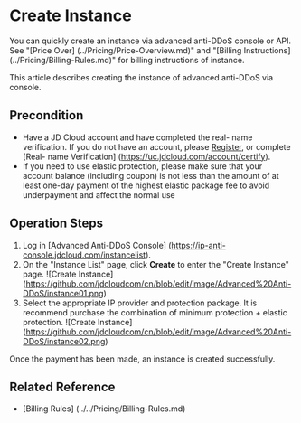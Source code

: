 # Create Instance

You can quickly create an instance via advanced anti-DDoS console or API. See "[Price Over] (../Pricing/Price-Overview.md)" and "[Billing Instructions] (../Pricing/Billing-Rules.md)" for billing instructions of instance.

This article describes creating the instance of advanced anti-DDoS via console.

## Precondition
- Have a JD Cloud account and have completed the real- name verification. If you do not have an account, please [Register](https://accounts.jdcloud.com/p/regPage?source=jdcloud&ReturnUrl=%2f%2fuc.jdcloud.com%2fpassport%2fcomplete%3freturnUrl%3dhttp%3A%2F%2Fuc.jdcloud.com%2Fredirect%2FloginRouter%3FreturnUrl%3Dhttps%253A%252F%252Fwww.jdcloud.com%252Fhelp%252Fdetail%252F734%252FisCatalog%252F1), or complete [Real- name Verification] (https://uc.jdcloud.com/account/certify).
- If you need to use elastic protection, please make sure that your account balance (including coupon) is not less than the amount of at least one-day payment of the highest elastic package fee to avoid underpayment and affect the normal use

## Operation Steps
1. Log in [Advanced Anti-DDoS Console] (https://ip-anti-console.jdcloud.com/instancelist).
2. On the "Instance List" page, click **Create** to enter the "Create Instance" page.
![Create Instance] (https://github.com/jdcloudcom/cn/blob/edit/image/Advanced%20Anti-DDoS/instance01.png)
3. Select the appropriate IP provider and protection package. It is recommend purchase the combination of minimum protection + elastic protection.
![Create Instance] (https://github.com/jdcloudcom/cn/blob/edit/image/Advanced%20Anti-DDoS/instance02.png)

Once the payment has been made, an instance is created successfully.

## Related Reference
- [Billing Rules] (../../Pricing/Billing-Rules.md)
